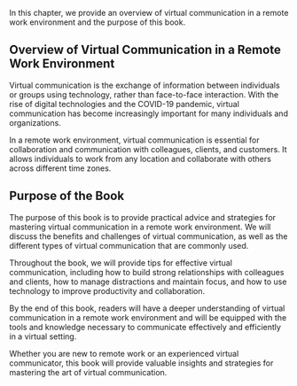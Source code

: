 
In this chapter, we provide an overview of virtual communication in a remote work environment and the purpose of this book.

Overview of Virtual Communication in a Remote Work Environment
--------------------------------------------------------------

Virtual communication is the exchange of information between individuals or groups using technology, rather than face-to-face interaction. With the rise of digital technologies and the COVID-19 pandemic, virtual communication has become increasingly important for many individuals and organizations.

In a remote work environment, virtual communication is essential for collaboration and communication with colleagues, clients, and customers. It allows individuals to work from any location and collaborate with others across different time zones.

Purpose of the Book
-------------------

The purpose of this book is to provide practical advice and strategies for mastering virtual communication in a remote work environment. We will discuss the benefits and challenges of virtual communication, as well as the different types of virtual communication that are commonly used.

Throughout the book, we will provide tips for effective virtual communication, including how to build strong relationships with colleagues and clients, how to manage distractions and maintain focus, and how to use technology to improve productivity and collaboration.

By the end of this book, readers will have a deeper understanding of virtual communication in a remote work environment and will be equipped with the tools and knowledge necessary to communicate effectively and efficiently in a virtual setting.

Whether you are new to remote work or an experienced virtual communicator, this book will provide valuable insights and strategies for mastering the art of virtual communication.

